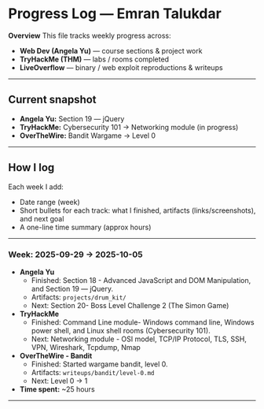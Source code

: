 # Progress Log — Emran Talukdar

**Overview**
This file tracks weekly progress across:
- **Web Dev (Angela Yu)** — course sections & project work
- **TryHackMe (THM)** — labs / rooms completed
- **LiveOverflow** — binary / web exploit reproductions & writeups

---

## Current snapshot
- **Angela Yu:** Section 19 — jQuery  
- **TryHackMe:** Cybersecurity 101 → Networking module (in progress)  
- **OverTheWire:** Bandit Wargame → Level 0

---

## How I log
Each week I add:
- Date range (week)
- Short bullets for each track: what I finished, artifacts (links/screenshots), and next goal
- A one-line time summary (approx hours)

---

### Week: 2025-09-29 → 2025-10-05
- **Angela Yu**
  - Finished: Section 18 - Advanced JavaScript and DOM Manipulation, and Section 19 — jQuery.
  - Artifacts: `projects/drum_kit/`
  - Next: Section 20- Boss Level Challenge 2 (The Simon Game)
- **TryHackMe**
  - Finished: Command Line module- Windows command line, Windows power shell, and Linux shell rooms (Cybersecurity 101).
  - Next: Networking module - OSI model, TCP/IP Protocol, TLS, SSH, VPN, Wireshark, Tcpdump, Nmap
- **OverTheWire - Bandit**
  - Finished: Started wargame bandit, level 0.
  - Artifacts: `writeups/bandit/level-0.md`
  - Next: Level 0 -> 1
- **Time spent:** ~25 hours

---